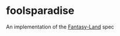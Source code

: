 foolsparadise
=============

An implementation of the [Fantasy-Land](https://github.com/fantasyland/fantasy-land) spec
